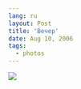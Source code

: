 ```yaml
---
lang: ru
layout: Post
title: 'Вечер'
date: Aug 10, 2006
tags:
  - photos
---
```


![](http://wow.sapegin.me/3r0P1m391A1p/MG-6712.jpg)
